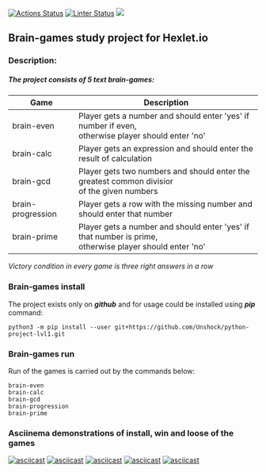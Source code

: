 [![Actions Status](https://github.com/Unshock/python-project-lvl1/workflows/hexlet-check/badge.svg)](https://github.com/Unshock/python-project-lvl1/actions)
[![Linter Status](https://github.com/Unshock/python-project-lvl1/workflows/linter-check/badge.svg)](https://github.com/Unshock/python-project-lvl1/actions/workflows/linter-check.yml)
<a href="https://codeclimate.com/github/Unshock/python-project-lvl1/maintainability"><img src="https://api.codeclimate.com/v1/badges/10ea4108e6c908efaf79/maintainability" /></a>
## Brain-games study project for Hexlet.io 
### Description:
##### The project consists of 5 text brain-games:


| Game              | Description                                                                                                 |
|-------------------|-------------------------------------------------------------------------------------------------------------|
| brain-even        | Player gets a number and should enter 'yes' if number if even,<br/>otherwise player should enter 'no'       |
| brain-calc        | Player gets an expression and should enter the result of calculation                                        |
| brain-gcd         | Player gets two numbers and should enter the greatest common divisior<br/>of the given numbers              |
| brain-progression | Player gets a row with the missing number and should enter that number                                      |
| brain-prime       | Player gets a number and should enter 'yes' if that number is prime,<br/>otherwise player should enter 'no' |

*Victory condition in every game is three right answers in a row*

### Brain-games install
The project exists only on ***github*** and for usage could be installed using ***pip*** command:

    python3 -m pip install --user git+https://github.com/Unshock/python-project-lvl1.git

### Brain-games run
Run of the games is carried out by the commands below: 
    
    brain-even
    brain-calc 
    brain-gcd
    brain-progression
    brain-prime

### Asciinema demonstrations of install, win and loose of the games

[![asciicast](https://asciinema.org/a/oAYyPYzaORyavF0D9xjbqqFUx.svg)](https://asciinema.org/a/oAYyPYzaORyavF0D9xjbqqFUx)
[![asciicast](https://asciinema.org/a/aNZiNrMAFyIhT26Y0dL5AoREi.svg)](https://asciinema.org/a/aNZiNrMAFyIhT26Y0dL5AoREi)
[![asciicast](https://asciinema.org/a/Eel3Madc9ixsECEpnNyfI8Ic5.svg)](https://asciinema.org/a/Eel3Madc9ixsECEpnNyfI8Ic5)
[![asciicast](https://asciinema.org/a/nYuXU5OObNVWYBaJle62OR4y2.svg)](https://asciinema.org/a/nYuXU5OObNVWYBaJle62OR4y2)
[![asciicast](https://asciinema.org/a/5EZeFpu0g737JF4h9SbYtvCg4.svg)](https://asciinema.org/a/5EZeFpu0g737JF4h9SbYtvCg4)